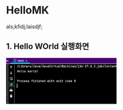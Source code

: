 # HelloMK
als;kfidj;laisdjf;


## 1. Hello WOrld 실행화면 

<img src='https://github.com/mojo1ee/HelloMK/blob/master/screenshots/Screen%20Shot%202022-09-02%20at%205.08.58%20PM.png?raw=true' width = '300'>
